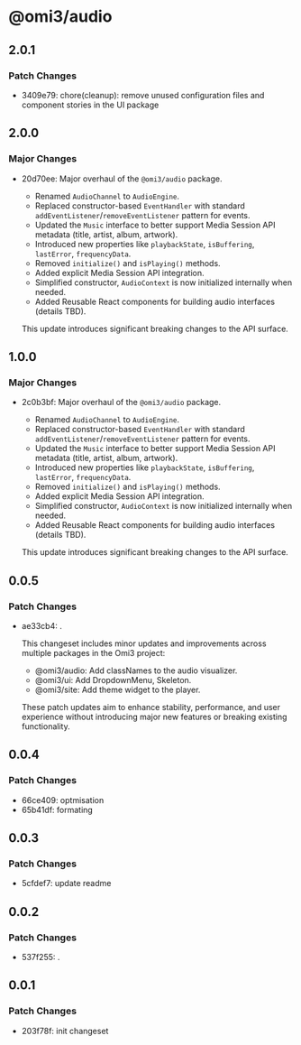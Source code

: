 # @omi3/audio

## 2.0.1

### Patch Changes

- 3409e79: chore(cleanup): remove unused configuration files and component stories in the UI package

## 2.0.0

### Major Changes

- 20d70ee: Major overhaul of the `@omi3/audio` package.

  - Renamed `AudioChannel` to `AudioEngine`.
  - Replaced constructor-based `EventHandler` with standard `addEventListener`/`removeEventListener` pattern for events.
  - Updated the `Music` interface to better support Media Session API metadata (title, artist, album, artwork).
  - Introduced new properties like `playbackState`, `isBuffering`, `lastError`, `frequencyData`.
  - Removed `initialize()` and `isPlaying()` methods.
  - Added explicit Media Session API integration.
  - Simplified constructor, `AudioContext` is now initialized internally when needed.
  - Added Reusable React components for building audio interfaces (details TBD).

  This update introduces significant breaking changes to the API surface.

## 1.0.0

### Major Changes

- 2c0b3bf: Major overhaul of the `@omi3/audio` package.

  - Renamed `AudioChannel` to `AudioEngine`.
  - Replaced constructor-based `EventHandler` with standard `addEventListener`/`removeEventListener` pattern for events.
  - Updated the `Music` interface to better support Media Session API metadata (title, artist, album, artwork).
  - Introduced new properties like `playbackState`, `isBuffering`, `lastError`, `frequencyData`.
  - Removed `initialize()` and `isPlaying()` methods.
  - Added explicit Media Session API integration.
  - Simplified constructor, `AudioContext` is now initialized internally when needed.
  - Added Reusable React components for building audio interfaces (details TBD).

  This update introduces significant breaking changes to the API surface.

## 0.0.5

### Patch Changes

- ae33cb4: .

  This changeset includes minor updates and improvements across multiple packages in the Omi3 project:

  - @omi3/audio: Add classNames to the audio visualizer.
  - @omi3/ui: Add DropdownMenu, Skeleton.
  - @omi3/site: Add theme widget to the player.

  These patch updates aim to enhance stability, performance, and user experience without introducing major new features or breaking existing functionality.

## 0.0.4

### Patch Changes

- 66ce409: optmisation
- 65b41df: formating

## 0.0.3

### Patch Changes

- 5cfdef7: update readme

## 0.0.2

### Patch Changes

- 537f255: .

## 0.0.1

### Patch Changes

- 203f78f: init changeset
